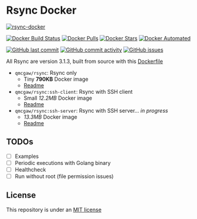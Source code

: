 # Rsync Docker

[![rsync-docker](https://github.com/qdm12/rsync-docker/raw/master/title.png)](https://hub.docker.com/r/qmcgaw/rsync)

[![Docker Build Status](https://img.shields.io/docker/cloud/build/qmcgaw/rsync.svg)](https://hub.docker.com/r/qmcgaw/rsync)
[![Docker Pulls](https://img.shields.io/docker/pulls/qmcgaw/rsync.svg)](https://hub.docker.com/r/qmcgaw/rsync)
[![Docker Stars](https://img.shields.io/docker/stars/qmcgaw/rsync.svg)](https://hub.docker.com/r/qmcgaw/rsync)
[![Docker Automated](https://img.shields.io/docker/cloud/automated/qmcgaw/rsync.svg)](https://hub.docker.com/r/qmcgaw/rsync)

[![GitHub last commit](https://img.shields.io/github/last-commit/qdm12/rsync-docker.svg)](https://github.com/qdm12/rsync-docker/issues)
[![GitHub commit activity](https://img.shields.io/github/commit-activity/y/qdm12/rsync-docker.svg)](https://github.com/qdm12/rsync-docker/issues)
[![GitHub issues](https://img.shields.io/github/issues/qdm12/rsync-docker.svg)](https://github.com/qdm12/rsync-docker/issues)

All Rsync are version 3.1.3, built from source with this [Dockerfile](https://github.com/qdm12/rsync-docker/blob/master/Dockerfile)

- `qmcgaw/rsync`: Rsync only
    - Tiny **790KB** Docker image
    - [Readme](https://github.com/qdm12/rsync-docker/tree/master/rsync)
- `qmcgaw/rsync:ssh-client`: Rsync with SSH client
    - Small *12.2MB* Docker image
    - [Readme](https://github.com/qdm12/rsync-docker/tree/master/rsync-ssh-client)
- `qmcgaw/rsync:ssh-server`: Rsync with SSH server... *in progress*
    - *13.3MB* Docker image
    - [Readme](https://github.com/qdm12/rsync-docker/tree/master/rsync-ssh-server)

## TODOs

- [ ] Examples
- [ ] Periodic executions with Golang binary
- [ ] Healthcheck
- [ ] Run without root (file permission issues)

## License

This repository is under an [MIT license](https://github.com/qdm12/rsync-docker/master/license)
